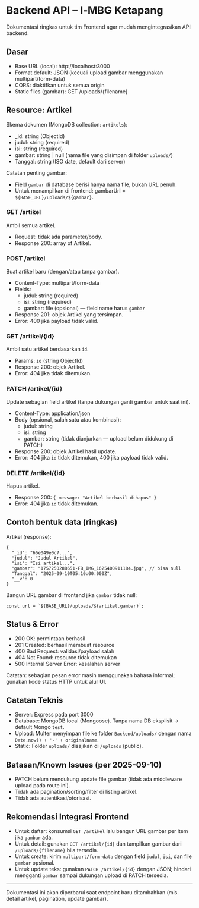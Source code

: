 # Backend API – I‑MBG Ketapang

Dokumentasi ringkas untuk tim Frontend agar mudah mengintegrasikan API backend.

## Dasar
- Base URL (local): http://localhost:3000
- Format default: JSON (kecuali upload gambar menggunakan multipart/form-data)
- CORS: diaktifkan untuk semua origin
- Static files (gambar): GET /uploads/{filename}

## Resource: Artikel
Skema dokumen (MongoDB collection: `artikels`):
- _id: string (ObjectId)
- judul: string (required)
- isi: string (required)
- gambar: string | null (nama file yang disimpan di folder `uploads/`)
- Tanggal: string (ISO date, default dari server)

Catatan penting gambar:
- Field `gambar` di database berisi hanya nama file, bukan URL penuh.
- Untuk menampilkan di frontend: gambarUrl = `${BASE_URL}/uploads/${gambar}`.

### GET /artikel
Ambil semua artikel.
- Request: tidak ada parameter/body.
- Response 200: array of Artikel.

### POST /artikel
Buat artikel baru (dengan/atau tanpa gambar).
- Content-Type: multipart/form-data
- Fields:
  - judul: string (required)
  - isi: string (required)
  - gambar: file (opsional) — field name harus `gambar`
- Response 201: objek Artikel yang tersimpan.
- Error: 400 jika payload tidak valid.

### GET /artikel/{id}
Ambil satu artikel berdasarkan `id`.
- Params: `id` (string ObjectId)
- Response 200: objek Artikel.
- Error: 404 jika tidak ditemukan.

### PATCH /artikel/{id}
Update sebagian field artikel (tanpa dukungan ganti gambar untuk saat ini).
- Content-Type: application/json
- Body (opsional, salah satu atau kombinasi):
  - judul: string
  - isi: string
  - gambar: string (tidak dianjurkan — upload belum didukung di PATCH)
- Response 200: objek Artikel hasil update.
- Error: 404 jika `id` tidak ditemukan, 400 jika payload tidak valid.

### DELETE /artikel/{id}
Hapus artikel.
- Response 200: `{ message: "Artikel berhasil dihapus" }`
- Error: 404 jika `id` tidak ditemukan.

## Contoh bentuk data (ringkas)
Artikel (response):
```
{
  "_id": "66e049e0c7...",
  "judul": "Judul Artikel",
  "isi": "Isi artikel...",
  "gambar": "1757250288651-FB_IMG_1625400911184.jpg", // bisa null
  "Tanggal": "2025-09-10T05:10:00.000Z",
  "__v": 0
}
```
Bangun URL gambar di frontend jika `gambar` tidak null:
```
const url = `${BASE_URL}/uploads/${artikel.gambar}`;
```

## Status & Error
- 200 OK: permintaan berhasil
- 201 Created: berhasil membuat resource
- 400 Bad Request: validasi/payload salah
- 404 Not Found: resource tidak ditemukan
- 500 Internal Server Error: kesalahan server

Catatan: sebagian pesan error masih menggunakan bahasa informal; gunakan kode status HTTP untuk alur UI.

## Catatan Teknis
- Server: Express pada port 3000
- Database: MongoDB local (Mongoose). Tanpa nama DB eksplisit → default Mongo `test`.
- Upload: Multer menyimpan file ke folder `Backend/uploads/` dengan nama `Date.now() + '-' + originalname`.
- Static: Folder `uploads/` disajikan di `/uploads` (public).

## Batasan/Known Issues (per 2025-09-10)
- PATCH belum mendukung update file gambar (tidak ada middleware upload pada route ini).
- Tidak ada pagination/sorting/filter di listing artikel.
- Tidak ada autentikasi/otorisasi.

## Rekomendasi Integrasi Frontend
- Untuk daftar: konsumsi `GET /artikel` lalu bangun URL gambar per item jika `gambar` ada.
- Untuk detail: gunakan `GET /artikel/{id}` dan tampilkan gambar dari `/uploads/{filename}` bila tersedia.
- Untuk create: kirim `multipart/form-data` dengan field `judul`, `isi`, dan file `gambar` opsional.
- Untuk update teks: gunakan `PATCH /artikel/{id}` dengan JSON; hindari mengganti `gambar` sampai dukungan upload di PATCH tersedia.

---
Dokumentasi ini akan diperbarui saat endpoint baru ditambahkan (mis. detail artikel, pagination, update gambar).
